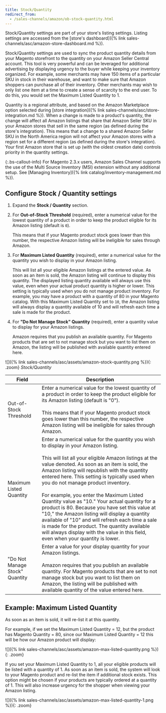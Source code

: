 ```yaml
---
title: Stock/Quantity
redirect_from:
  - /sales-channels/amazon/ob-stock-quantity.html
---
```



Stock/Quantity settings are part of your store's listing settings. Listing settings are accessed from the [store's dashboard]({% link sales-channels/asc/amazon-store-dashboard.md %}).

Stock/Quantity settings are used to sync the product quantity details from your Magento storefront to the quantity on your Amazon Seller Central account. This tool is very powerful and can be leveraged for additional advertising by displaying urgency to the buyer while keeping your inventory organized. For example, some merchants may have 150 items of a particular SKU in stock in their warehouse, and want to make sure that Amazon shoppers can purchase all of their inventory. Other merchants may wish to only list one item at a time to create a sense of scarcity to the end user. To do this, you would set the Maximum Listed Quantity to 1.

Quantity is a regional attribute, and based on the Amazon Marketplace option selected during [store integration]({% link sales-channels/asc/store-integration.md %}). When a change is made to a product's quantity, the change will affect all Amazon listings that share that Amazon Seller SKU in your Amazon stores that sell in the same region (as defined during the store's integration). This means that a change to a shared Amazon Seller SKU in the North America region will not affect your Amazon stores with a region set for a different region (as defined during the store's integration). Your first Amazon store that is set up (with the oldest creation date) controls priority in the quantity settings.

{:.bs-callout-info}
For Magento 2.3.x users, Amazon Sales Channel supports the use of the Multi Source Inventory (MSI) extension without any additional setup. See [Managing Inventory]({% link catalog/inventory-management.md %}).

## Configure Stock / Quantity settings

1. Expand the **Stock / Quantity** section.

1. For **Out-of-Stock Threshold** (required), enter a numerical value for the lowest quantity of a product in order to keep the product eligible for its Amazon listing (default is `0`).

   This means that if your Magento product stock goes lower than this number, the respective Amazon listing will be ineligible for sales through Amazon.

1. For **Maximum Listed Quantity** (required), enter a numerical value for the quantity you wish to display in your Amazon listing.

   This will list all your eligible Amazon listings at the entered value. As soon as an item is sold, the Amazon listing will continue to display this quantity. The displayed listing quantity available will always use this value, even when your actual product quantity is higher or lower. This setting is typically used when you do not manage product inventory. For example, you may have a product with a quantity of 80 in your Magento catalog. With this Maximum Listed Quantity set to `10`, the Amazon listing will always display a quantity available of 10 and will refresh each time a sale is made for the product.

1. For **"Do Not Manage Stock" Quantity** (required), enter a quantity value to display for your Amazon listings.

   Amazon requires that you publish an available quantity. For Magento products that are set to not manage stock but you want to list them on Amazon, the listing will be published with available quantity entered here.

![]({% link sales-channels/asc/assets/amazon-stock-quantity.png %}){: .zoom}
_Stock/Quantity_

|Field|Description|
|---|---|
|Out-of-Stock Threshold|Enter a numerical value for the lowest quantity of a product in order to keep the product eligible for its Amazon listing (default is "0").<br/><br/>This means that if your Magento product stock goes lower than this number, the respective Amazon listing will be ineligible for sales through Amazon.|
|Maximum Listed Quantity|Enter a numerical value for the quantity you wish to display in your Amazon listing.<br/><br/>This will list all your eligible Amazon listings at the value denoted. As soon as an item is sold, the Amazon listing will republish with the quantity entered here. This setting is typically used when you do not manage product inventory.<br/><br/>For example, you enter the Maximum Listed Quantity value as "10." Your actual quantity for a product is 80. Because you have set this value at "10," the Amazon listing will display a quantity available of "10" and will refresh each time a sale is made for the product. The quantity available will always display with the value in this field, even when your quantity is lower.|
|"Do Not Manage Stock" Quantity|Enter a value for your display quantity for your Amazon listings.<br/><br/>Amazon requires that you publish an available quantity. For Magento products that are set to not manage stock but you want to list them on Amazon, the listing will be published with available quantity of the value entered here.|

## Example: Maximum Listed Quantity

As soon as an item is sold, it will re-list it at this quantity.

For example, if we set the Maximum Listed Quantity = 12, but the product has Magento Quantity = 80, since our Maximum Listed Quantity = 12 this will be how our Amazon product will display:

![]({% link sales-channels/asc/assets/amazon-max-listed-quantity.png %}){: .zoom}

If you set your Maximum Listed Quantity to 1, all your eligible products will be listed with a quantity of 1. As soon as an item is sold, the system will look to your Magento product and re-list the item if additional stock exists. This option might be chosen if your products are typically ordered at a quantity of 1. This will also increase urgency for the shopper when viewing your Amazon listing.

![]({% link sales-channels/asc/assets/amazon-max-listed-quantity-1.png %}){: .zoom}
